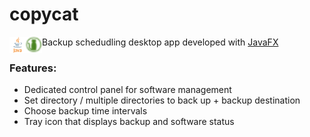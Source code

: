 # copycat

<img align="left" alt="Java" width="26px" src="https://raw.githubusercontent.com/github/explore/80688e429a7d4ef2fca1e82350fe8e3517d3494d/topics/java/java.png" />
<img align="left" alt="Java" width="26px" src="https://github.com/YamSln/copycat/blob/master/src/Images/Tray_Icon_Active.png" />

Backup schedudling desktop app developed with [JavaFX](https://github.com/openjdk/jfx)

### Features:

- Dedicated control panel for software management
- Set directory / multiple directories to back up + backup destination
- Choose backup time intervals
- Tray icon that displays backup and software status
